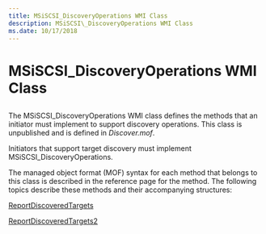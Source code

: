 ```yaml
---
title: MSiSCSI_DiscoveryOperations WMI Class
description: MSiSCSI\_DiscoveryOperations WMI Class
ms.date: 10/17/2018
---
```


# MSiSCSI\_DiscoveryOperations WMI Class


## <span id="ddk_msiscsi_discoveryoperations_wmi_class_kr"></span><span id="DDK_MSISCSI_DISCOVERYOPERATIONS_WMI_CLASS_KR"></span>


The MSiSCSI\_DiscoveryOperations WMI class defines the methods that an initiator must implement to support discovery operations. This class is unpublished and is defined in *Discover.mof*.

Initiators that support target discovery must implement MSiSCSI\_DiscoveryOperations.

The managed object format (MOF) syntax for each method that belongs to this class is described in the reference page for the method. The following topics describe these methods and their accompanying structures:

[ReportDiscoveredTargets](reportdiscoveredtargets.md)

[ReportDiscoveredTargets2](reportdiscoveredtargets2.md)

 

 





